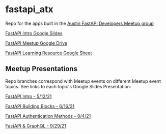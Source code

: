 # fastapi_atx
Repo for the apps built in the [Austin FastAPI Developers Meetup group](https://www.meetup.com/austin-fastapi-developers/)

[FastAPI Intro Google Slides](https://docs.google.com/presentation/u/1/d/1ICLQUtL4KQhcHNrdsqLA98T6qiQvB8QqLlu79pW3A6w/edit?usp=drive_web&ouid=102134414320533809054)

[FastAPI Meetup Google Drive](https://drive.google.com/drive/u/1/folders/1FMVj0ZW4mXBfzJlG-zz8yrnZzlsu2D4c)

[FastAPI Learning Resource Google Sheet](https://docs.google.com/spreadsheets/d/12v1Soi8iUDTk1BjCVT0e-iCBSL1dzuKqn5q3fLv6KFI/edit?usp=drive_web&ouid=102134414320533809054)

## Meetup Presentations
Repo branches correspond with Meetup events on different Meetup event topics. See links to each topic's Google Slides Presentation:

[FastAPI Intro - 5/12/21](https://docs.google.com/presentation/d/18gktnRo-cXik5muyCM2b3gmKD7_W4GSxxXQT4JeFeHE/edit#slide=id.gc6f919934_0_0)

[FastAPI Building Blocks - 6/16/21](https://docs.google.com/presentation/d/1SHFmDiXwtR7uyo4LgWEWTDbEKXXqW2C9IinmUMmEAEQ/edit#slide=id.gc6f919934_0_0)

[FastAPI Authentication Methods - 8/4/21](https://docs.google.com/presentation/d/17J1ZVZgDJWr9UPRBeOFYC5ycX89eGq5kjzd6XBXf1X4/edit#slide=id.gc6f919934_0_0)

[FastAPI & GraphQL - 9/29/21](https://docs.google.com/presentation/d/17J1ZVZgDJWr9UPRBeOFYC5ycX89eGq5kjzd6XBXf1X4/edit#slide=id.gc6f919934_0_0)




